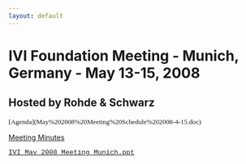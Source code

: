 ```yaml
---
layout: default
---
```

# IVI Foundation Meeting - Munich, Germany - May 13-15, 2008

## **Hosted by Rohde & Schwarz**

<span style="mso-bidi-font-weight:normal">
<span style="font-size:10.0pt;font-family:Verdana;mso-fareast-font-family:&quot;Times New Roman&quot;;
mso-bidi-font-family:Arial;mso-ansi-language:EN-US;mso-fareast-language:EN-US;
mso-bidi-language:AR-SA">
[Agenda](May%202008%20Meeting%20Schedule%202008-4-15.doc)</span></span>

<span lang="en-us"> [Meeting
Minutes](2008MayMeetingSummaryFinal.pdf)</span>

<span style="FONT-SIZE: 10pt; FONT-FAMILY: &#39;Courier New&#39;"> [IVI
May 2008 Meeting
Munich.ppt](IVI%20May%202008%20Meeting%20Munich.ppt)</span>
